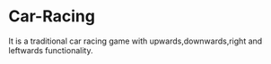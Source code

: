 # Car-Racing

It is a traditional car racing game with upwards,downwards,right and leftwards functionality.
